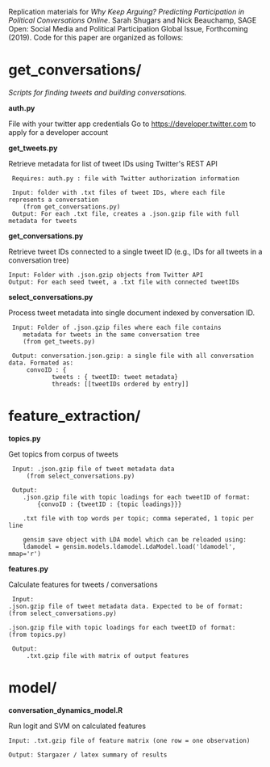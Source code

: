 Replication materials for _Why Keep Arguing?  Predicting Participation in Political Conversations Online_. Sarah Shugars and Nick Beauchamp, SAGE Open:  Social Media and Political Participation Global Issue, Forthcoming (2019). Code for this paper are organized as follows:

# get_conversations/
_Scripts for finding tweets and building conversations._


**auth.py**

File with your twitter app credentials
Go to https://developer.twitter.com to apply for a developer account


**get_tweets.py**

Retrieve metadata for list of tweet IDs using Twitter's REST API

     Requires: auth.py : file with Twitter authorization information

     Input: folder with .txt files of tweet IDs, where each file represents a conversation 
	    (from get_conversations.py)
     Output: For each .txt file, creates a .json.gzip file with full metadata for tweets
	

**get_conversations.py**

Retrieve tweet IDs connected to a single tweet ID (e.g., IDs for all tweets in a conversation tree)

	Input: Folder with .json.gzip objects from Twitter API 
	Output: For each seed tweet, a .txt file with connected tweetIDs  


**select_conversations.py**

Process tweet metadata into single document indexed by conversation ID.

     Input: Folder of .json.gzip files where each file contains 
	    metadata for tweets in the same conversation tree
	    (from get_tweets.py)

     Output: conversation.json.gzip: a single file with all conversation data. Formated as:
   	     convoID : { 
            	tweets : { tweetID: tweet metadata}
            	threads: [[tweetIDs ordered by entry]]        


# feature_extraction/

**topics.py**

Get topics from corpus of tweets

     Input: .json.gzip file of tweet metadata data 
	     (from select_conversations.py)

     Output: 
    	.json.gzip file with topic loadings for each tweetID of format:
        	{convoID : {tweetID : {topic loadings}}}

    	.txt file with top words per topic; comma seperated, 1 topic per line

	    gensim save object with LDA model which can be reloaded using:
    	ldamodel = gensim.models.ldamodel.LdaModel.load('ldamodel', mmap='r')


**features.py**

Calculate features for tweets / conversations
 
     Input:
   	.json.gzip file of tweet metadata data. Expected to be of format:
	(from select_conversations.py)

    .json.gzip file with topic loadings for each tweetID of format:
 	(from topics.py)       

     Output:  
         .txt.gzip file with matrix of output features


# model/

**conversation_dynamics_model.R**

Run logit and SVM on calculated features

	Input: .txt.gzip file of feature matrix (one row = one observation)
	
	Output: Stargazer / latex summary of results